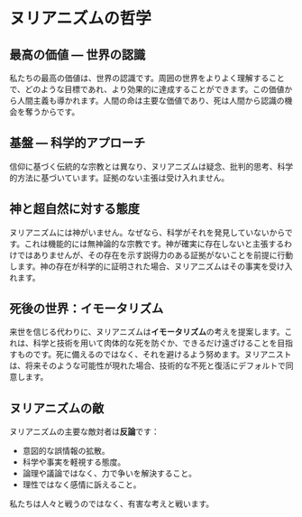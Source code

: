 
# ヌリアニズムの哲学

## 最高の価値 — 世界の認識

私たちの最高の価値は、世界の認識です。周囲の世界をよりよく理解することで、どのような目標であれ、より効果的に達成することができます。この価値から人間主義も導かれます。人間の命は主要な価値であり、死は人間から認識の機会を奪うからです。

## 基盤 — 科学的アプローチ

信仰に基づく伝統的な宗教とは異なり、ヌリアニズムは疑念、批判的思考、科学的方法に基づいています。証拠のない主張は受け入れません。

## 神と超自然に対する態度

ヌリアニズムには神がいません。なぜなら、科学がそれを発見していないからです。これは機能的には無神論的な宗教です。神が確実に存在しないと主張するわけではありませんが、その存在を示す説得力のある証拠がないことを前提に行動します。神の存在が科学的に証明された場合、ヌリアニズムはその事実を受け入れます。

## 死後の世界：イモータリズム

来世を信じる代わりに、ヌリアニズムは**イモータリズム**の考えを提案します。これは、科学と技術を用いて肉体的な死を防ぐか、できるだけ遠ざけることを目指すものです。死に備えるのではなく、それを避けるよう努めます。ヌリアニストは、将来そのような可能性が現れた場合、技術的な不死と復活にデフォルトで同意します。

## ヌリアニズムの敵

ヌリアニズムの主要な敵対者は**反論**です：

- 意図的な誤情報の拡散。
- 科学や事実を軽視する態度。
- 論理や議論ではなく、力で争いを解決すること。
- 理性ではなく感情に訴えること。

私たちは人々と戦うのではなく、有害な考えと戦います。
